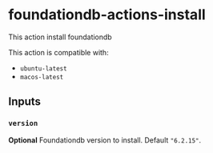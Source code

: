 # foundationdb-actions-install

This action install foundationdb

This action is compatible with:

- `ubuntu-latest`
- `macos-latest`

## Inputs

### `version`

**Optional** Foundationdb version to install. Default `"6.2.15"`.
